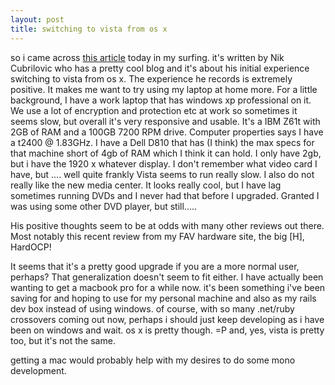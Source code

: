 ```yaml
---
layout: post
title: switching to vista from os x
---
```


so i came across [this article](http://www.nik.com.au/archives/2007/05/06/switching-back/) today in my surfing. it's written by Nik Cubrilovic who has a pretty cool blog and it's about his initial experience switching to vista from os x. The experience he records is extremely positive. It makes me want to try using my laptop at home more. For a little background, I have a work laptop that has windows xp professional on it. We use a lot of encryption and protection etc at work so sometimes it seems slow, but overall it's very responsive and usable. It's a IBM Z61t with 2GB of RAM and a 100GB 7200 RPM drive. Computer properties says I have a t2400 @ 1.83GHz. I have a Dell D810 that has (I think) the max specs for that machine short of 4gb of RAM which I think it can hold. I only have 2gb, but i have the 1920 x whatever display. I don't remember what video card I have, but .... well quite frankly Vista seems to run really slow. I also do not really like the new media center. It looks really cool, but I have lag sometimes running DVDs and I never had that before I upgraded. Granted I was using some other DVD player, but still.....

His positive thoughts seem to be at odds with many other reviews out there. Most notably this recent review from my FAV hardware site, the big [H], HardOCP!

It seems that it's a pretty good upgrade if you are a more normal user, perhaps? That generalization doesn't seem to fit either. I have actually been wanting to get a macbook pro for a while now. it's been something i've been saving for and hoping to use for my personal machine and also as my rails dev box instead of using windows. of course, with so many .net/ruby crossovers coming out now, perhaps i should just keep developing as i have been on windows and wait. os x is pretty though. =P and, yes, vista is pretty too, but it's not the same.  

getting a mac would probably help with my desires to do some mono development. 